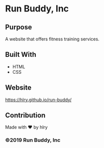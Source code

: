 # Run Buddy, Inc

## Purpose
A website that offers fitness training services. 

## Built With
* HTML
* CSS

## Website
https://hlry.github.io/run-buddy/

## Contribution
Made with ❤️ by hlry

### ©️2019 Run Buddy, Inc
